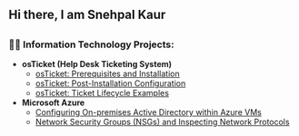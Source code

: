 <h2>Hi there, I am Snehpal Kaur<h2>

<h3>👨‍💻 Information Technology Projects:</h3>
  
- <b>osTicket (Help Desk Ticketing System)</b>
  - [osTicket: Prerequisites and Installation](https://github.com/snehpalkaur/osticket-prereqs)
  - [osTicket: Post-Installation Configuration](https://github.com/snehpalkaur/post-install-config)
  - [osTicket: Ticket Lifecycle Examples](https://github.com/snehpalkaur/ticket-lifecycle)
- <b>Microsoft Azure</b>
  - [Configuring On-premises Active Directory within Azure VMs](https://github.com/snehpalkaur/configure-ad)
  - [Network Security Groups (NSGs) and Inspecting Network Protocols](https://github.com/snehpalkaur/azure-network-protocols)

